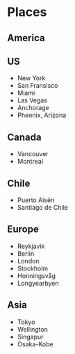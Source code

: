 # Places

## America

## US
* New York
* San Fransisco
* Miami
* Las Vegas
* Anchorage
* Pheonix, Arizona

## Canada
* Vancouver
* Montreal

## Chile
* Puerto Aisén
* Santiago de Chile

## Europe
* Reykjavik
* Berlin
* London
* Stockholm
* Honningsvåg
* Longyearbyen


## Asia
* Tokyo
* Wellington
* Singapur
* Osaka-Kobe

